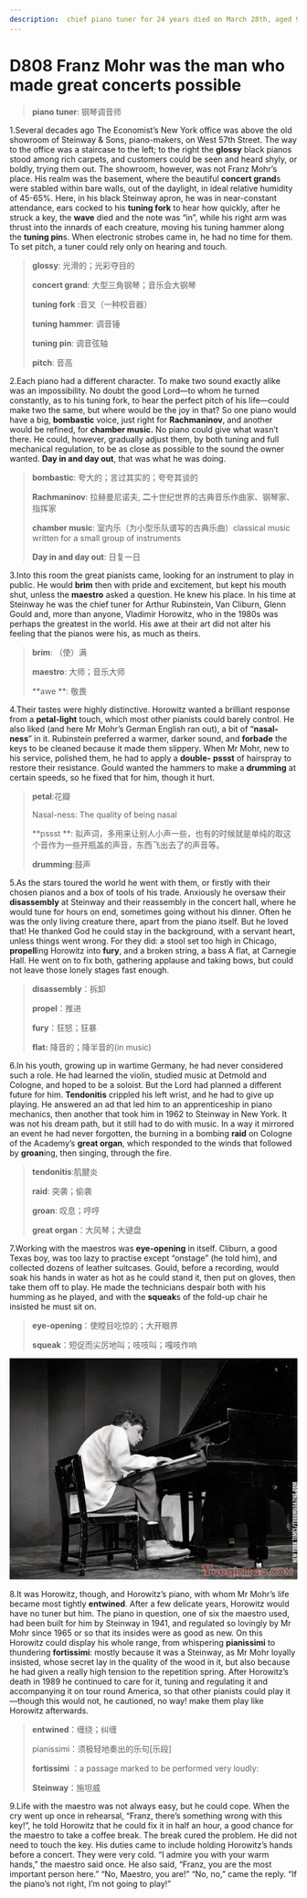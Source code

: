 ```yaml
---
description:  chief piano tuner for 24 years died on March 28th, aged 94
---
```


# D808 Franz Mohr was the man who made great concerts possible
> **piano tuner**: 钢琴调音师
 > 

1.Several decades ago The Economist’s New York office was above the old showroom of Steinway & Sons, piano-makers, on West 57th Street. The way to the office was a staircase to the left; to the right the **glossy** black pianos stood among rich carpets, and customers could be seen and heard shyly, or boldly, trying them out.
The showroom, however, was not Franz Mohr’s place. His realm was the basement, where the beautiful **concert grand**s were stabled within bare walls, out of the daylight, in ideal relative humidity of 45-65%. Here, in his black Steinway apron, he was in near-constant attendance, ears cocked to his **tuning fork** to hear how quickly, after he struck a key, the **wave** died and the note was “in”, while his right arm was thrust into the innards of each creature, moving his tuning hammer along the **tuning pin**s. When electronic strobes came in, he had no time for them. To set pitch, a tuner could rely only on hearing and touch.

> **glossy**: 光滑的；光彩夺目的
>
> **concert grand**: 大型三角钢琴；音乐会大钢琴
>
> **tuning fork** :音叉（一种校音器）
>
> **tuning hammer**: 调音锤
>
> **tuning pin**: 调音弦轴
>
> **pitch**: 音高
>

2.Each piano had a different character. To make two sound exactly alike was an impossibility. No doubt the good Lord—to whom he turned constantly, as to his tuning fork, to hear the perfect pitch of his life—could make two the same, but where would be the joy in that? So one piano would have a big, **bombastic** voice, just right for **Rachmaninov**, and another would be refined, for **chamber music.** No piano could give what wasn’t there. He could, however, gradually adjust them, by both tuning and full mechanical regulation, to be as close as possible to the sound the owner wanted. **Day in and day out**, that was what he was doing.

> **bombastic**: 夸大的；言过其实的；夸夸其谈的
>
> **Rachmaninov**: 拉赫曼尼诺夫, **二**十世纪世界的古典音乐作曲家、钢琴家、指挥家
>
> **chamber music**: 室内乐（为小型乐队谱写的古典乐曲）classical music written for a small group of instruments
>
> **Day in and day out**: 日复一日
>

3.Into this room the great pianists came, looking for an instrument to play in public. He would **brim** then with pride and excitement, but kept his mouth shut, unless the **maestro** asked a question. He knew his place. In his time at Steinway he was the chief tuner for Arthur Rubinstein, Van Cliburn, Glenn Gould and, more than anyone, Vladimir Horowitz, who in the 1980s was perhaps the greatest in the world. His awe at their art did not alter his feeling that the pianos were his, as much as theirs.

> **brim**: （使）满
>
> **maestro**: 大师；音乐大师
>
> **awe **: 敬畏
>

4.Their tastes were highly distinctive. Horowitz wanted a brilliant response from a **petal-light** touch, which most other pianists could barely control. He also liked (and here Mr Mohr’s German English ran out), a bit of “**nasal-ness**” in it. Rubinstein preferred a warmer, darker sound, and **forbade** the keys to be cleaned because it made them slippery. When Mr Mohr, new to his service, polished them, he had to apply a **double-** **pssst** of hairspray to restore their resistance. Gould wanted the hammers to make a **drumming** at certain speeds, so he fixed that for him, though it hurt.

> **petal**:花瓣
>
> Nasal-ness: The quality of being nasal
>
> **pssst **: 拟声词，多用来让别人小声一些，也有的时候就是单纯的取这个音作为一些开瓶盖的声音，东西飞出去了的声音等。
>
> **drumming**:鼓声
>

5.As the stars toured the world he went with them, or firstly with their chosen pianos and a box of tools of his trade. Anxiously he oversaw their **disassembly** at Steinway and their reassembly in the concert hall, where he would tune for hours on end, sometimes going without his dinner. Often he was the only living creature there, apart from the piano itself. But he loved that! He thanked God he could stay in the background, with a servant heart, unless things went wrong. For they did: a stool set too high in Chicago, **propell**ing Horowitz into **fury**, and a broken string, a bass A flat, at Carnegie Hall. He went on to fix both, gathering applause and taking bows, but could not leave those lonely stages fast enough.

> **disassembly**：拆卸
>
> **propel**：推进
>
> **fury**：狂怒；狂暴
>
> **flat:** 降音的；降半音的(in music)
>

6.In his youth, growing up in wartime Germany, he had never considered such a role. He had learned the violin, studied music at Detmold and Cologne, and hoped to be a soloist. But the Lord had planned a different future for him. **Tendonitis** crippled his left wrist, and he had to give up playing. He answered an ad that led him to an apprenticeship in piano mechanics, then another that took him in 1962 to Steinway in New York. It was not his dream path, but it still had to do with music. In a way it mirrored an event he had never forgotten, the burning in a bombing **raid** on Cologne of the Academy’s **great organ**, which responded to the winds that followed by **groan**ing, then singing, through the fire.

> **tendonitis**:肌腱炎
>
> **raid**: 突袭；偷袭
>
> **groan**: 叹息；哼哼
>
> **great organ**：大风琴；大键盘
>

7.Working with the maestros was **eye-opening** in itself. Cliburn, a good Texas boy, was too lazy to practise except “onstage” (he told him), and collected dozens of leather suitcases. Gould, before a recording, would soak his hands in water as hot as he could stand it, then put on gloves, then take them off to play. He made the technicians despair both with his humming as he played, and with the **squeak**s of the fold-up chair he insisted he must sit on.

> **eye-opening**：使瞠目吃惊的；大开眼界
>
> **squeak**：短促而尖厉地叫；吱吱叫；嘎吱作响
>

![](./img/boxcnJaGmNI0HgNnKQnRPgdE3gf.png)

8.It was Horowitz, though, and Horowitz’s piano, with whom Mr Mohr’s life became most tightly **entwined**. After a few delicate years, Horowitz would have no tuner but him. The piano in question, one of six the maestro used, had been built for him by Steinway in 1941, and regulated so lovingly by Mr Mohr since 1965 or so that its insides were as good as new. On this Horowitz could display his whole range, from whispering **pianissimi** to thundering **fortissimi**: mostly because it was a Steinway, as Mr Mohr loyally insisted, whose secret lay in the quality of the wood in it, but also because he had given a really high tension to the repetition spring. After Horowitz’s death in 1989 he continued to care for it, tuning and regulating it and accompanying it on tour round America, so that other pianists could play it—though this would not, he cautioned, no way! make them play like Horowitz afterwards.

> **entwined**：缠绕；纠缠
>
> pianissimi：须极轻地奏出的乐句[乐段]
>
> **fortissimi** ：a passage marked to be performed very loudly:
>
> **Steinway**：施坦威
>

9.Life with the maestro was not always easy, but he could cope. When the cry went up once in rehearsal, “Franz, there’s something wrong with this key!”, he told Horowitz that he could fix it in half an hour, a good chance for the maestro to take a coffee break. The break cured the problem. He did not need to touch the key.
His duties came to include holding Horowitz’s hands before a concert. They were very cold. “I admire you with your warm hands,” the maestro said once. He also said, “Franz, you are the most important person here.” “No, Maestro, you are!” “No, no,” came the reply. “If the piano’s not right, I’m not going to play!”


